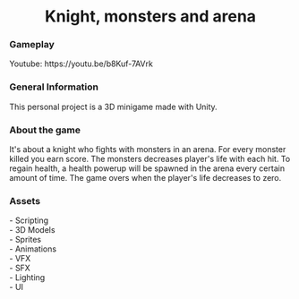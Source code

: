 <h1 style="text-align: center;">Knight, monsters and arena</h1>

<h3>Gameplay</h3>
<p>Youtube: https://youtu.be/b8Kuf-7AVrk</p>

<h3>General Information</h3>
<p>This personal project is a 3D minigame made with Unity.</p>

<h3>About the game</h3>
<p>It's about a knight who fights with monsters in an arena. For every monster killed you earn score. The monsters decreases player's life with each hit. To regain health, a health powerup will be spawned in the arena every certain amount of time. The game overs when the player's life decreases to zero.</p>

<h3>Assets</h3>
- Scripting<br>
- 3D Models<br>
- Sprites<br>
- Animations<br>
- VFX<br>
- SFX<br>
- Lighting<br>
- UI<br>

